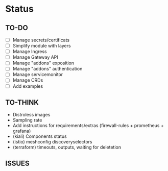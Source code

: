# Status

## TO-DO 
- [ ] Manage secrets/certificats
- [ ] Simplify module with layers
- [ ] Manage Ingress
- [ ] Manage Gateway API
- [ ] Manage "addons" exposition
- [ ] Manage "addons" authentication
- [ ] Manage servicemonitor
- [ ] Manage CRDs
- [ ] Add examples

## TO-THINK
- Distroless images
- Sampling rate
- Add instructions for requirements/extras (firewall-rules + prometheus + grafana)
- (kiali) Components status
- (istio) meshconfig discoveryselectors
- (terraform) timeouts, outputs, waiting for deletetion


## ISSUES
